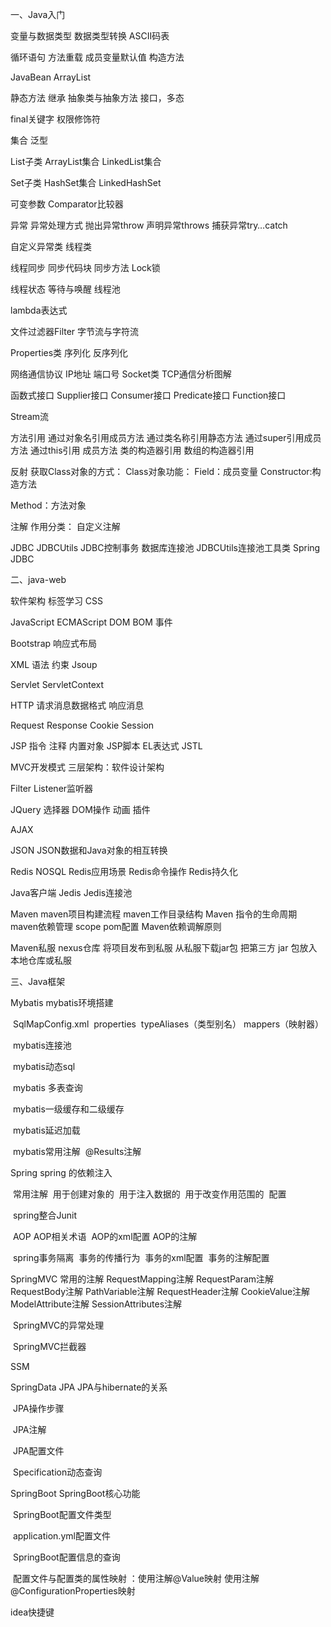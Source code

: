 一、Java入门
			

变量与数据类型
			数据类型转换
			ASCII码表
			

循环语句
			方法重载
			成员变量默认值
			构造方法
			

JavaBean
			ArrayList
			

静态方法
			继承
			抽象类与抽象方法
			接口，多态
			

final关键字
			权限修饰符
			

集合
			泛型

List子类
				ArrayList集合
				LinkedList集合
			

Set子类
				HashSet集合
				LinkedHashSet
			

可变参数
			Comparator比较器
			

异常
			异常处理方式
				抛出异常throw
				声明异常throws
				捕获异常try…catch

自定义异常类			线程类
			

线程同步
				同步代码块
				同步方法
				Lock锁
			

线程状态
			等待与唤醒
			线程池
			

lambda表达式
			

文件过滤器Filter
			字节流与字符流
			

Properties类
			序列化
			反序列化
			

网络通信协议
			IP地址
			端口号
			Socket类
			TCP通信分析图解

函数式接口
				Supplier接口
				Consumer接口
				Predicate接口 
			Function接口 

Stream流
			

方法引用
	通过对象名引用成员方法
	通过类名称引用静态方法
	通过super引用成员方法
	通过this引用		成员方法
	类的构造器引用
		数组的构造器引用
			

反射
	获取Class对象的方式：
	Class对象功能：
		Field：成员变量
		Constructor:构造方法

Method：方法对象
			

注解
	作用分类：
自定义注解
			

JDBC
	JDBCUtils
	JDBC控制事务
	数据库连接池
	JDBCUtils连接池工具类
	Spring JDBC

二、java-web
			

软件架构
			标签学习
			CSS
			

JavaScript
				ECMAScript
				DOM
				BOM
				事件
			

Bootstrap
				响应式布局
			

XML
				语法
				约束
				Jsoup
			

Servlet
			ServletContext
			

HTTP
				请求消息数据格式
				响应消息
			

Request
			Response
			Cookie
			Session
			

JSP
				指令
				注释
				内置对象
				JSP脚本
				EL表达式
				JSTL
		

MVC开发模式
			三层架构：软件设计架构
			

Filter
			Listener监听器
			

JQuery
				选择器
				DOM操作
				动画
				插件
			

AJAX
			

JSON
				JSON数据和Java对象的相互转换
			

Redis
				NOSQL
				Redis应用场景
				Redis命令操作
				Redis持久化
				

Java客户端 Jedis
				Jedis连接池
			

Maven
		maven项目构建流程
		maven工作目录结构
		Maven 指令的生命周期      maven依赖管理
							scope
	pom配置
	Maven依赖调解原则
	

Maven私服
	nexus仓库
	将项目发布到私服
	从私服下载jar包
	把第三方 jar 包放入本地仓库或私服

三、Java框架
			

Mybatis
	mybatis环境搭建
	

​					SqlMapConfig.xml
​	properties
​	typeAliases（类型别名）
​	mappers（映射器）

​					mybatis连接池
​				

​					mybatis动态sql
​				

​					mybatis 多表查询
​				

​					mybatis一级缓存和二级缓存
​				

​					mybatis延迟加载
​				

​					mybatis常用注解
​					@Results注解
​			

Spring
		spring 的依赖注入
				

​					常用注解
​	用于创建对象的
​	用于注入数据的
​	用于改变作用范围的
​	配置
​				

​					spring整合Junit
​				

​					AOP	AOP相关术语
​	AOP的xml配置	AOP的注解
​				

​					spring事务隔离
​		事务的传播行为
​		事务的xml配置
​		事务的注解配置

SpringMVC
	常用的注解
	RequestMapping注解
	RequestParam注解
	RequestBody注解
														PathVariable注解
	RequestHeader注解
	CookieValue注解
														ModelAttribute注解
	SessionAttributes注解
				

​						SpringMVC的异常处理
​				

​						SpringMVC拦截器
​			

SSM
			

SpringData JPA
	JPA与hibernate的关系
				

​								JPA操作步骤
​				

​								JPA注解
​				

​								JPA配置文件
​				

​								Specification动态查询
​			

SpringBoot
	SpringBoot核心功能
				

​						SpringBoot配置文件类型
​				

​						application.yml配置文件
​				

​						SpringBoot配置信息的查询
​				

​						配置文件与配置类的属性映射
：使用注解@Value映射																						使用注解@ConfigurationProperties映射
​			

idea快捷键